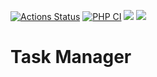[![Actions Status](https://github.com/Foreachq/php-project-lvl4/workflows/hexlet-check/badge.svg)](https://github.com/Foreachq/php-project-lvl4/actions)
[![PHP CI](https://github.com/ForeachQ/page-analyzer/actions/workflows/php-ci.yml/badge.svg)](https://github.com/ForeachQ/page-analyzer/actions/workflows/php-ci.yml)
<a href="https://codeclimate.com/github/Foreachq/php-project-lvl4/maintainability"><img src="https://api.codeclimate.com/v1/badges/6ddb408357da67cbb956/maintainability" /></a>
<a href="https://codeclimate.com/github/Foreachq/php-project-lvl4/test_coverage"><img src="https://api.codeclimate.com/v1/badges/6ddb408357da67cbb956/test_coverage" /></a>

# Task Manager

